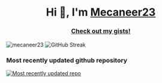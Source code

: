 <h1 align="center">Hi 👋, I'm <a href="https://mecaneer23.net">Mecaneer23</a></h1>

<h3 align="center"><a href="https://gist.github.com/mecaneer23/">Check out my gists!</a></h3>

<img align="center" src="https://github-readme-stats.vercel.app/api/top-langs?username=mecaneer23&hide_progress=true&langs_count=8&theme=transparent&exclude_repo=github-readme-streak-stats" alt="mecaneer23" />

<img align="center" src="https://github-readme-streak-stats-mecaneer23s-projects.vercel.app?user=mecaneer23&theme=dark&card_width=300&ring=4493F8&currStreakLabel=268811&background=00000000&currStreakNum=268811&fire=AAEBE0&hide_total_contributions=true&hide_longest_streak=true" alt="GitHub Streak" />

### Most recently updated github repository

[![Most recently updated repo](https://github-readme-stats.vercel.app/api/pin/?theme=transparent&username=mecaneer23&repo=what-am-i-working-on)](https://github.com/mecaneer23/what-am-i-working-on)
